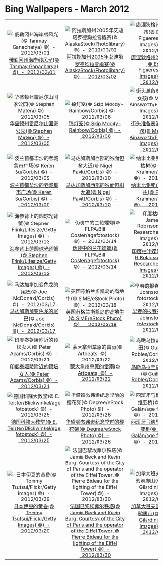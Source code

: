# Bing Wallpapers - March 2012

| | | | |
|:-------------------------:|:-------------------------:|:-------------------------:|:-------------------------:|
| ![俄勒冈州海岸线风光(© Tanmay Ganacharya) ©)  -  2012/03/01](https://bing.ee123.net/img/cn/fhd/2012/03/01.jpg)[俄勒冈州海岸线风光(© Tanmay Ganacharya) ©)  -  2012/03/01](https://bing.ee123.net/img/cn/fhd/2012/03/01.jpg) | ![阿拉斯加州2005年艾迪塔罗德狗拉雪橇赛(© AlaskaStock/Photolibrary) ©)  -  2012/03/02](https://bing.ee123.net/img/cn/fhd/2012/03/02.jpg)[阿拉斯加州2005年艾迪塔罗德狗拉雪橇赛(© AlaskaStock/Photolibrary) ©)  -  2012/03/02](https://bing.ee123.net/img/cn/fhd/2012/03/02.jpg) | ![康涅狄格州哈特福德市(© Enzo Figueres/Getty Images) ©)  -  2012/03/03](https://bing.ee123.net/img/cn/fhd/2012/03/03.jpg)[康涅狄格州哈特福德市(© Enzo Figueres/Getty Images) ©)  -  2012/03/03](https://bing.ee123.net/img/cn/fhd/2012/03/03.jpg) | ![紧紧蜷缩在巢内冬眠的榛睡鼠(© Nature Picture Library/Britain On View/Getty Images) ©)  -  2012/03/04](https://bing.ee123.net/img/cn/fhd/2012/03/04.jpg)[紧紧蜷缩在巢内冬眠的榛睡鼠(© Nature Picture Library/Britain On View/Getty Images) ©)  -  2012/03/04](https://bing.ee123.net/img/cn/fhd/2012/03/04.jpg) |
| ![华盛顿州雷尼尔山国家公园(© Stephen Matera) ©)  -  2012/03/05](https://bing.ee123.net/img/cn/fhd/2012/03/05.jpg)[华盛顿州雷尼尔山国家公园(© Stephen Matera) ©)  -  2012/03/05](https://bing.ee123.net/img/cn/fhd/2012/03/05.jpg) | ![锦灯笼(© Skip Moody-Rainbow/Corbis) ©)  -  2012/03/06](https://bing.ee123.net/img/cn/fhd/2012/03/06.jpg)[锦灯笼(© Skip Moody-Rainbow/Corbis) ©)  -  2012/03/06](https://bing.ee123.net/img/cn/fhd/2012/03/06.jpg) | ![街头准备表演的芭蕾女孩(© Malcolm Ainsworth/Flickr/Getty Images) ©)  -  2012/03/07](https://bing.ee123.net/img/cn/fhd/2012/03/07.jpg)[街头准备表演的芭蕾女孩(© Malcolm Ainsworth/Flickr/Getty Images) ©)  -  2012/03/07](https://bing.ee123.net/img/cn/fhd/2012/03/07.jpg) | ![德克萨斯州奥斯汀上空的墨西哥无尾蝙蝠(© imagebroker.net/SuperStock) ©)  -  2012/03/08](https://bing.ee123.net/img/cn/fhd/2012/03/08.jpg)[德克萨斯州奥斯汀上空的墨西哥无尾蝙蝠(© imagebroker.net/SuperStock) ©)  -  2012/03/08](https://bing.ee123.net/img/cn/fhd/2012/03/08.jpg) |
| ![波兰首都华沙的老城集市广场(© Keren Su/Corbis) ©)  -  2012/03/09](https://bing.ee123.net/img/cn/fhd/2012/03/09.jpg)[波兰首都华沙的老城集市广场(© Keren Su/Corbis) ©)  -  2012/03/09](https://bing.ee123.net/img/cn/fhd/2012/03/09.jpg) | ![马达加斯加西部的猴面包树大道(© Nigel Pavitt/Corbis) ©)  -  2012/03/10](https://bing.ee123.net/img/cn/fhd/2012/03/10.jpg)[马达加斯加西部的猴面包树大道(© Nigel Pavitt/Corbis) ©)  -  2012/03/10](https://bing.ee123.net/img/cn/fhd/2012/03/10.jpg) | ![纳米比亚死亡谷内的枯树(© Frank Krahmer/Corbis) ©)  -  2012/03/11](https://bing.ee123.net/img/cn/fhd/2012/03/11.jpg)[纳米比亚死亡谷内的枯树(© Frank Krahmer/Corbis) ©)  -  2012/03/11](https://bing.ee123.net/img/cn/fhd/2012/03/11.jpg) | ![印尼登巴萨沙滩上的传统渔船(© Tim Mannakee/Corbis) ©)  -  2012/03/12](https://bing.ee123.net/img/cn/fhd/2012/03/12.jpg)[印尼登巴萨沙滩上的传统渔船(© Tim Mannakee/Corbis) ©)  -  2012/03/12](https://bing.ee123.net/img/cn/fhd/2012/03/12.jpg) |
| ![海参背上的圆球光背蟹(© Stephen Frink/Lifesize/Getty Images) ©)  -  2012/03/13](https://bing.ee123.net/img/cn/fhd/2012/03/13.jpg)[海参背上的圆球光背蟹(© Stephen Frink/Lifesize/Getty Images) ©)  -  2012/03/13](https://bing.ee123.net/img/cn/fhd/2012/03/13.jpg) | ![伪装中的兰花螳螂(© FLPA/Bill Coster/agefotostock) ©)  -  2012/03/14](https://bing.ee123.net/img/cn/fhd/2012/03/14.jpg)[伪装中的兰花螳螂(© FLPA/Bill Coster/agefotostock) ©)  -  2012/03/14](https://bing.ee123.net/img/cn/fhd/2012/03/14.jpg) | ![印度枯叶蝶(© James H Robinson/Photo Researchers/Getty Images) ©)  -  2012/03/15](https://bing.ee123.net/img/cn/fhd/2012/03/15.jpg)[印度枯叶蝶(© James H Robinson/Photo Researchers/Getty Images) ©)  -  2012/03/15](https://bing.ee123.net/img/cn/fhd/2012/03/15.jpg) | ![爱尔兰首都都柏林(© Design Pics/Corbis) ©)  -  2012/03/16](https://bing.ee123.net/img/cn/fhd/2012/03/16.jpg)[爱尔兰首都都柏林(© Design Pics/Corbis) ©)  -  2012/03/16](https://bing.ee123.net/img/cn/fhd/2012/03/16.jpg) |
| ![马达加斯加变色龙的尾巴(© Joe McDonald/Corbis) ©)  -  2012/03/17](https://bing.ee123.net/img/cn/fhd/2012/03/17.jpg)[马达加斯加变色龙的尾巴(© Joe McDonald/Corbis) ©)  -  2012/03/17](https://bing.ee123.net/img/cn/fhd/2012/03/17.jpg) | ![英国苏格兰斯凯岛的高地牛(© SIME/eStock Photo) ©)  -  2012/03/18](https://bing.ee123.net/img/cn/fhd/2012/03/18.jpg)[英国苏格兰斯凯岛的高地牛(© SIME/eStock Photo) ©)  -  2012/03/18](https://bing.ee123.net/img/cn/fhd/2012/03/18.jpg) | ![早春的报春花(© Don Johnston/age fotostock) ©)  -  2012/03/19](https://bing.ee123.net/img/cn/fhd/2012/03/19.jpg)[早春的报春花(© Don Johnston/age fotostock) ©)  -  2012/03/19](https://bing.ee123.net/img/cn/fhd/2012/03/19.jpg) | ![澳大利亚宁格鲁礁的鲸鲨(© Franco Banfi/WaterFrame/Getty Images) ©)  -  2012/03/20](https://bing.ee123.net/img/cn/fhd/2012/03/20.jpg)[澳大利亚宁格鲁礁的鲸鲨(© Franco Banfi/WaterFrame/Getty Images) ©)  -  2012/03/20](https://bing.ee123.net/img/cn/fhd/2012/03/20.jpg) |
| ![印度泰姬陵附近的顶坛女人(© Peter Adams/Corbis) ©)  -  2012/03/21](https://bing.ee123.net/img/cn/fhd/2012/03/21.jpg)[印度泰姬陵附近的顶坛女人(© Peter Adams/Corbis) ©)  -  2012/03/21](https://bing.ee123.net/img/cn/fhd/2012/03/21.jpg) | ![蒙大拿州草原的雷雨(© Artbeats) ©)  -  2012/03/22](https://bing.ee123.net/img/cn/fhd/2012/03/22.jpg)[蒙大拿州草原的雷雨(© Artbeats) ©)  -  2012/03/22](https://bing.ee123.net/img/cn/fhd/2012/03/22.jpg) | ![鸟瞰乌拉圭成熟的稻田(© Guillermo Robles/Corbis) ©)  -  2012/03/23](https://bing.ee123.net/img/cn/fhd/2012/03/23.jpg)[鸟瞰乌拉圭成熟的稻田(© Guillermo Robles/Corbis) ©)  -  2012/03/23](https://bing.ee123.net/img/cn/fhd/2012/03/23.jpg) | ![南极洲罗斯岛伊里布斯山北侧的冰洞(© George Steinmetz/Corbis) ©)  -  2012/03/24](https://bing.ee123.net/img/cn/fhd/2012/03/24.jpg)[南极洲罗斯岛伊里布斯山北侧的冰洞(© George Steinmetz/Corbis) ©)  -  2012/03/24](https://bing.ee123.net/img/cn/fhd/2012/03/24.jpg) |
| ![德国科隆大教堂(© E. Teister/Blickwinkel/age fotostock) ©)  -  2012/03/25](https://bing.ee123.net/img/cn/fhd/2012/03/25.jpg)[德国科隆大教堂(© E. Teister/Blickwinkel/age fotostock) ©)  -  2012/03/25](https://bing.ee123.net/img/cn/fhd/2012/03/25.jpg) | ![华盛顿杰弗逊纪念堂前的樱花架(© Degree/eStock Photo) ©)  -  2012/03/26](https://bing.ee123.net/img/cn/fhd/2012/03/26.jpg)[华盛顿杰弗逊纪念堂前的樱花架(© Degree/eStock Photo) ©)  -  2012/03/26](https://bing.ee123.net/img/cn/fhd/2012/03/26.jpg) | ![西班牙马德里的塞戈维亚桥(© María Galán/age fotostock) ©)  -  2012/03/27](https://bing.ee123.net/img/cn/fhd/2012/03/27.jpg)[西班牙马德里的塞戈维亚桥(© María Galán/age fotostock) ©)  -  2012/03/27](https://bing.ee123.net/img/cn/fhd/2012/03/27.jpg) | ![印尼西苏门答腊的大王花(© Fadil/Corbis) ©)  -  2012/03/28](https://bing.ee123.net/img/cn/fhd/2012/03/28.jpg)[印尼西苏门答腊的大王花(© Fadil/Corbis) ©)  -  2012/03/28](https://bing.ee123.net/img/cn/fhd/2012/03/28.jpg) |
| ![日本伊豆的黄昏(© Tommy Tsutsui/Flickr/Getty Images) ©)  -  2012/03/29](https://bing.ee123.net/img/cn/fhd/2012/03/29.jpg)[日本伊豆的黄昏(© Tommy Tsutsui/Flickr/Getty Images) ©)  -  2012/03/29](https://bing.ee123.net/img/cn/fhd/2012/03/29.jpg) | ![法国巴黎埃菲尔铁塔(© Jamie Beck and Kevin Burg. Courtesy of the City of Paris and the operator of the Eiffel Tower. © Pierre Bideau for the lighting of the Eiffel Tower) ©)  -  2012/03/30](https://bing.ee123.net/img/cn/fhd/2012/03/30.jpg)[法国巴黎埃菲尔铁塔(© Jamie Beck and Kevin Burg. Courtesy of the City of Paris and the operator of the Eiffel Tower. © Pierre Bideau for the lighting of the Eiffel Tower) ©)  -  2012/03/30](https://bing.ee123.net/img/cn/fhd/2012/03/30.jpg) | ![加拿大班夫国家公园的鸦脚山(© Daisy Gilardini/Getty Images) ©)  -  2012/03/31](https://bing.ee123.net/img/cn/fhd/2012/03/31.jpg)[加拿大班夫国家公园的鸦脚山(© Daisy Gilardini/Getty Images) ©)  -  2012/03/31](https://bing.ee123.net/img/cn/fhd/2012/03/31.jpg) |  |
